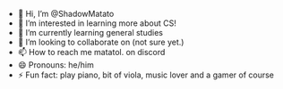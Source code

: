 - 👋 Hi, I’m @ShadowMatato
- 👀 I’m interested in learning more about CS!
- 🌱 I’m currently learning general studies
- 💞️ I’m looking to collaborate on (not sure yet.)
- 📫 How to reach me matatol. on discord
- 😄 Pronouns: he/him
- ⚡ Fun fact: play piano, bit of viola, music lover and a gamer of course

<!---
ShadowMatato/ShadowMatato is a ✨ special ✨ repository because its `README.md` (this file) appears on your GitHub profile.
You can click the Preview link to take a look at your changes.
--->
